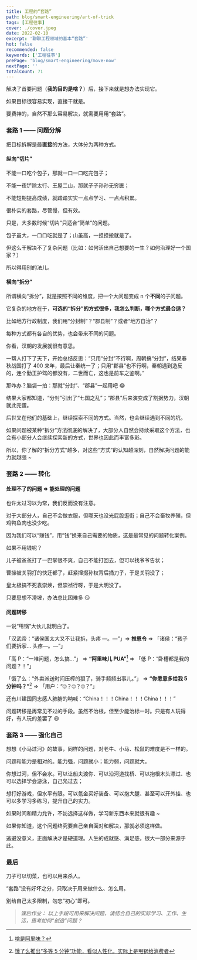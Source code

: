 ```yaml
---
title: 工程的“套路”
path: blog/smart-engineering/art-of-trick
tags: [工程往事]
cover: ./cover.jpeg
date: 2022-02-10
excerpt: '聊聊工程领域的基本“套路”'
hot: false
recommended: false
keywords: ['工程往事']
prePage: 'blog/smart-engineering/move-now'
nextPage: ''
totalCount: 71
---
```


解决了首要问题（**我的目的是啥？**）后，接下来就是想办法实现它。

如果目标很容易实现，直接干就是。

要费神的，自然不那么容易解决，就需要用用“套路”。

### 套路 1 —— 问题分解

把目标拆解是最**直接**的方法，大体分为两种方式。

#### 纵向“切片”

不能一口吃个包子，那就一口一口吃完包子；

不能一夜铲除太行、王屋二山，那就子子孙孙无穷匮；

不能短期提高成绩，就踏踏实实一点点学习、一点点积累。

很朴实的套路，尽管慢，但有效。

只是，大多数时候“切片”只适合“简单”的问题。

包子虽大，一口口吃就是了；山虽高，一担担搬就是了。

但这么干解决不了复杂问题（比如：如何活出自己想要的一生？如何治理好一个国家？）

所以得用别的法儿。

#### 横向“拆分”

所谓横向“拆分”，就是按照不同的维度，把一个大问题变成 n 个**不同**的子问题。

它复杂的地方在于，**可选的“拆分”的方式很多，我怎么判断，哪个方式最合适？**

比如地方行政制度，我们用“分封制”？“郡县制”？或者“地方自治”？

每种方式都有各自的优势，也会带来不同的问题。

你看，汉朝的发展就很有意思。

一帮人打下了天下，开始总结反思：“只用“分封”不行啊，周朝搞“分封”，结果春秋战国打了 400 来年，最后让秦统一了；只用“郡县”也不行啊，秦朝遇到造反的，连个勤王护驾的都没有，二世而亡，这也是前车之鉴啊。”

那咋办？脑袋一拍：那就“分封”、“郡县”一起用吧 😂

结果大家都知道，“分封”引出了“七国之乱”；“郡县”后来演变成了割据势力，汉朝就此完蛋。

后世又在他们的基础上，继续探索不同的方式。当然，也会继续遇到不同的坑。

如果问题被某种“拆分”方法彻底的解决了，大部分人自然会持续采取这个方法，也会有小部分人会继续探索新的方式，世界也因此而丰富多彩。

所以，你了解的“拆分方式”越多，对这些“方式”的认知越深刻，自然解决问题的能力就越强 ~

### 套路 2 —— 转化

#### 处理不了的问题 => 能处理的问题

也许太过习以为常，我们反而没有注意。

对于大部分人，自己不会做衣服，但哪天也没光屁股逛街；自己不会畜牧养殖，但鸡鸭鱼肉也没少吃。

因为我们可以“赚钱”，用“钱”换来自己需要的物质，这是最常见的问题转化案例。

如果不用钱呢？

儿子被爸爸打了一巴掌很不爽，自己不能打回去，但可以找爷爷告状；

曹操被关羽打的快迁都了，赶紧撺掇孙权背后捅刀子，于是关羽没了；

皇太极搞不死袁崇焕，但崇祯行呀，于是大明没了。

只要思想不滑坡，办法总比困难多 😏

#### 问题转移

一说“甩锅”大伙儿就明白了。

「汉武帝：“诸侯国太大又不让我拆，头疼 —。—”」=> **推恩令** => 「诸侯：“孩子们要拆家... 头疼—。—”」

「高 P：“一堆问题，怎么搞...”」 => **“阿里味儿 PUA”**[^注1] => 「低 P：“卧槽都是我的问题？！”」

「饿了么：“外卖派送时间压榨的狠了，骑手频频出事儿。”」 => **“你愿意多给我 5 分钟吗？”**[^注2] => 「用户：“🙄？🙄？🙄？”」

还有川建国同志感人肺腑的呐喊：“China！！！China！！！China！！！”

问题转移是再常见不过的手段。虽然不治根，但至少能治标一时。只是有人玩得好，有人玩的差罢了 😆

### 套路 3 —— 强化自己

想想《小马过河》的故事，同样的问题，对老牛、小马、松鼠的难度是不一样的。

问题和能力是相对的。能力强，问题就小；能力弱，问题就大。

你想过河，但不会水。可以让船夫渡你、可以沿河道找桥、可以抱根木头漂过、也可以选择学会游泳，自己凫过去；

想打好游戏，但水平有限。可以氪金买好装备、可以抱大腿、甚至可以开外挂、也可以多学习多练习，提升自己的实力。

如果时间和精力允许，不妨选择这样做，学习新东西本来就很有趣 ~

如果你知道，这个问题终究要自己亲自面对和解决，那就必须这样做。

逃避没意义，正面解决才是硬道理。人生的成就感、满足感，很大一部分来源于此。

### 最后

刀子可以切菜，也可以用来杀人。

“套路”没有好坏之分，只取决于用来做什么、怎么用。

别给自己太多限制，勿忘“初心”即可。

> _课后作业： 以上手段可用来解决问题，请结合自己的实际学习、工作、生活，思考如何“创造”问题？_

[^注1]: [啥是阿里味？](https://zhuanlan.zhihu.com/p/165115628)
[^注2]: [饿了么推出“多等 5 分钟”功能，看似人性化，实际上是甩锅给消费者](https://new.qq.com/omn/20200910/20200910A0O8PX00.html?pc)
